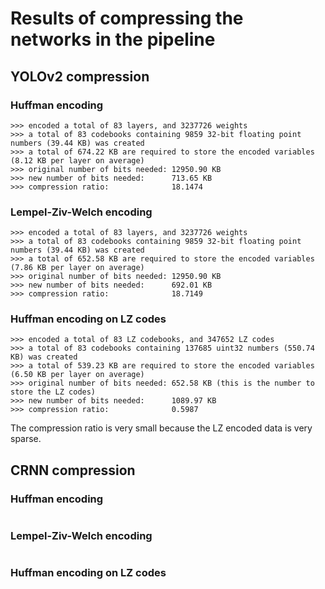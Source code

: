 # Results of compressing the networks in the pipeline

## YOLOv2 compression

### Huffman encoding
```
>>> encoded a total of 83 layers, and 3237726 weights
>>> a total of 83 codebooks containing 9859 32-bit floating point numbers (39.44 KB) was created
>>> a total of 674.22 KB are required to store the encoded variables (8.12 KB per layer on average)
>>> original number of bits needed: 12950.90 KB
>>> new number of bits needed:      713.65 KB
>>> compression ratio:              18.1474
```

### Lempel-Ziv-Welch encoding
```
>>> encoded a total of 83 layers, and 3237726 weights
>>> a total of 83 codebooks containing 9859 32-bit floating point numbers (39.44 KB) was created
>>> a total of 652.58 KB are required to store the encoded variables (7.86 KB per layer on average)
>>> original number of bits needed: 12950.90 KB
>>> new number of bits needed:      692.01 KB
>>> compression ratio:              18.7149
```

### Huffman encoding on LZ codes
```
>>> encoded a total of 83 LZ codebooks, and 347652 LZ codes
>>> a total of 83 codebooks containing 137685 uint32 numbers (550.74 KB) was created
>>> a total of 539.23 KB are required to store the encoded variables (6.50 KB per layer on average)
>>> original number of bits needed: 652.58 KB (this is the number to store the LZ codes)
>>> new number of bits needed:      1089.97 KB
>>> compression ratio:              0.5987
```
The compression ratio is very small because the LZ encoded data is very sparse.

## CRNN compression

### Huffman encoding
```

```

### Lempel-Ziv-Welch encoding
```

```

### Huffman encoding on LZ codes
```

```